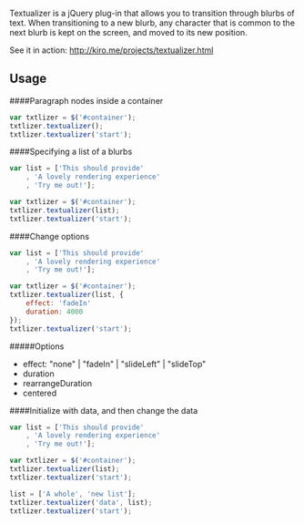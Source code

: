 Textualizer is a jQuery plug-in that allows you to transition through blurbs of text.  When transitioning to a new blurb, any character that is common to the next blurb is kept on the screen, and moved to its new position.

See it in action: http://kiro.me/projects/textualizer.html

Usage
-----

####Paragraph nodes inside a container

```javascript
var txtlizer = $('#container');
txtlizer.textualizer();
txtlizer.textualizer('start');	
```

####Specifying a list of a blurbs

```javascript
var list = ['This should provide'
	, 'A lovely rendering experience'
	, 'Try me out!'];

var txtlizer = $('#container');
txtlizer.textualizer(list);
txtlizer.textualizer('start');	
```

####Change options

```javascript
var list = ['This should provide'
	, 'A lovely rendering experience'
	, 'Try me out!'];

var txtlizer = $('#container');
txtlizer.textualizer(list, {
	effect: 'fadeIn'
	duration: 4000
});
txtlizer.textualizer('start');	
```	

#####Options
* effect: "none" | "fadeIn" | "slideLeft" | "slideTop"
* duration
* rearrangeDuration
* centered

####Initialize with data, and then change the data

```javascript
var list = ['This should provide'
	, 'A lovely rendering experience' 
	, 'Try me out!'];

var txtlizer = $('#container');
txtlizer.textualizer(list);
txtlizer.textualizer('start');

list = ['A whole', 'new list'];
txtlizer.textualizer('data', list);
txtlizer.textualizer('start');
```